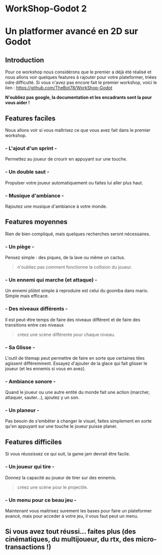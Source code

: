 # WorkShop-Godot 2

# Un platformer avancé en 2D sur Godot
## Introduction

Pour ce workshop nous considérons que le premier a déjà été réalisé et nous allons voir quelques features à rajouter pour votre plateformer, triées odre difficulté.
Si vous n'avez pas encore fait le premier workshop, voici le lien :
https://github.com/TheBot78/WorkShop-Godot

__N'oubliez pas google, la documentation et les encadrants sont la pour vous aider !__

## Features faciles
Nous allons voir si vous maîtrisez ce que vous avez fait dans le premier workshop.

### - L'ajout d'un sprint -
Permettez au joueur de crourir en appuyant sur une touche.

### - Un double saut -
Propulser votre joueur automatiquement ou faites lui aller plus haut.

### - Musique d'ambiance -
Rajoutez une musique d'ambiance à votre monde.

## Features moyennes
Rien de bien compliqué, mais quelques recherches seront nécessaires.

### - Un piège -
Pensez simple : des piques, de la lave ou même un cactus.
> n'oubliez pas comment fonctionne la collision du joueur.

### - Un ennemi qui marche (et attaque) -
Un ennemi plûtot simple à reproduire est celui du goomba dans mario. Simple mais efficace.

### - Des niveaux différents -
Il est peut-être temps de faire des niveaux différent et de faire des transitions entre ces niveaux
> créez une scène différente pour chaque niveau.

### - Sa Glisse -
L'outil de tilemap peut permettre de faire en sorte que certaines tiles agissent différemment. Essayez d'ajouter de la glace qui fait glisser le joueur (et les ennemis si vous en avez).

### - Ambiance sonore -
Quand le joueur ou une autre entité du monde fait une action (marcher, attaquer, sauter...), ajoutez y un son.

### - Un planeur -
Pas besoin de s'embêter à changer le visuel, faites simplement en sorte qu'en appuyant sur une touche le joueur puisse planer.

## Features difficiles
Si vous réussissez ce qui suit, la game jam devrait être facile.

### - Un joueur qui tire -
Donnez la capacité au joueur de tirer sur des ennemis.
> créez une scène pour le projectile.

### - Un menu pour ce beau jeu -
Maintenant vous maitrisez surement les bases pour faire un plateformer avancé, mais pour acceder à votre jeu, il vous faut peut un menu.

## Si vous avez tout réussi... faites plus (des cinématiques, du multijoueur, du rtx, des micro-transactions !)
